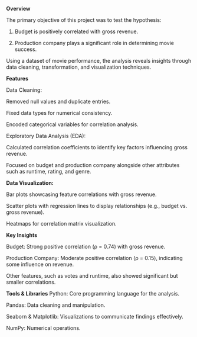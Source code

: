 **Overview**

The primary objective of this project was to test the hypothesis:

1. Budget is positively correlated with gross revenue.

2. Production company plays a significant role in determining movie success.

Using a dataset of movie performance, the analysis reveals insights through data cleaning, transformation, and visualization techniques.

**Features**

Data Cleaning:

Removed null values and duplicate entries.

Fixed data types for numerical consistency.

Encoded categorical variables for correlation analysis.

Exploratory Data Analysis (EDA):

Calculated correlation coefficients to identify key factors influencing gross revenue.

Focused on budget and production company alongside other attributes such as runtime, rating, and genre.

**Data Visualization:**

Bar plots showcasing feature correlations with gross revenue.

Scatter plots with regression lines to display relationships (e.g., budget vs. gross revenue).

Heatmaps for correlation matrix visualization.

**Key Insights**

Budget: Strong positive correlation (ρ = 0.74) with gross revenue.

Production Company: Moderate positive correlation (ρ = 0.15), indicating some influence on revenue.

Other features, such as votes and runtime, also showed significant but smaller correlations.

**Tools & Libraries**
Python: Core programming language for the analysis.

Pandas: Data cleaning and manipulation.

Seaborn & Matplotlib: Visualizations to communicate findings effectively.

NumPy: Numerical operations.
